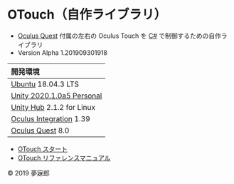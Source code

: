 # OTouch（自作ライブラリ）

* [Oculus Quest](https://www.oculus.com/quest/?locale=ja_JP) 付属の左右の Oculus Touch を [C#](https://unity3d.com/jp/learning-c-sharp-in-unity-for-beginners?gq=C%23) で制御するための自作ライブラリ
* Version Alpha 1.201909301918

|開発環境|
|:--|
|[Ubuntu](https://www.ubuntulinux.jp/) 18.04.3 LTS|
|[Unity 2020.1.0a5 Personal](https://unity3d.com/jp/unity/alpha/2020.1.0a5)|
|[Unity Hub](https://forum.unity.com/threads/unity-hub-v2-0-0-release.677485/) 2.1.2 for Linux|
|[Oculus Integration](https://assetstore.unity.com/packages/tools/integration/oculus-integration-82022) 1.39|
|[Oculus Quest](https://www.oculus.com/quest/?locale=ja_JP) 8.0|

* [OTouch スタート](https://github.com/mubirou/Unity3D/blob/master/oculustouch/doc/start.md)
* [OTouch リファレンスマニュアル](https://github.com/mubirou/Unity3D/blob/master/oculustouch/doc/reference.md)

© 2019 夢寐郎